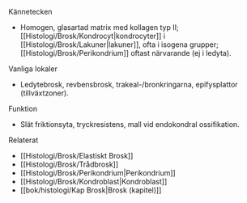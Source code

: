 Kännetecken
- Homogen, glasartad matrix med kollagen typ II; [[Histologi/Brosk/Kondrocyt|kondrocyter]] i [[Histologi/Brosk/Lakuner|lakuner]], ofta i isogena grupper; [[Histologi/Brosk/Perikondrium]] oftast närvarande (ej i ledyta).

Vanliga lokaler
- Ledytebrosk, revbensbrosk, trakeal-/bronkringarna, epifysplattor (tillväxtzoner).

Funktion
- Slät friktionsyta, tryckresistens, mall vid endokondral ossifikation.

Relaterat
- [[Histologi/Brosk/Elastiskt Brosk]]
- [[Histologi/Brosk/Trådbrosk]]
- [[Histologi/Brosk/Perikondrium|Perikondrium]]
- [[Histologi/Brosk/Kondroblast|Kondroblast]]
- [[bok/histologi/Kap Brosk|Brosk (kapitel)]]
